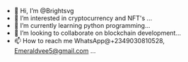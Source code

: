 - 👋 Hi, I’m @Brightsvg
- 👀 I’m interested in cryptocurrency and NFT's ...
- 🌱 I’m currently learning python programming...
- 💞️ I’m looking to collaborate on blockchain development...
- 📫 How to reach me WhatsApp@+2349030810528, Emeraldvee5@gmail.com ...

<!---
Brightsvg/Brightsvg is a ✨ special ✨ repository because its `README.md` (this file) appears on your GitHub profile.
You can click the Preview link to take a look at your changes.
--->
